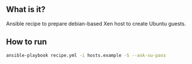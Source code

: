 What is it?
-----------

Ansible recipe to prepare debian-based Xen host to create Ubuntu guests.


## How to run

```bash
ansible-playbook recipe.yml -i hosts.example -S --ask-su-pass
```
